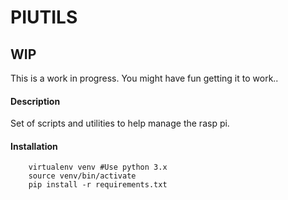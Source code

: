 PIUTILS
=======

## WIP
This is a work in progress. You might have fun getting it to work..

#### Description 
Set of scripts and utilities to help manage the rasp pi.

#### Installation
```
    virtualenv venv #Use python 3.x
    source venv/bin/activate
    pip install -r requirements.txt
```